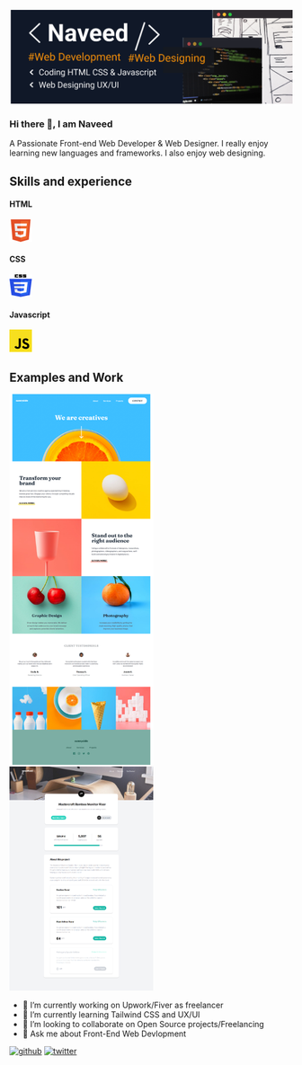 
![Front-End Web Develope & Web Designer](https://github.com/Naveed89-tech/Naveed89-tech/blob/main/Component%201.png)
### Hi there 👋, I am  Naveed
A Passionate Front-end Web Developer & Web Designer. I really enjoy learning new languages and frameworks. I also enjoy web designing.

## Skills and experience
#### HTML
![HTML](https://github.com/Naveed89-tech/Naveed89-tech/blob/main/html%201.png)
#### CSS  
![CSS](https://github.com/Naveed89-tech/Naveed89-tech/blob/main/css%201.png)
#### Javascript 
![CSS](https://github.com/Naveed89-tech/Naveed89-tech/blob/main/javascript%201.png)

## Examples and Work



<img src='https://github.com/Naveed89-tech/Naveed89-tech/blob/main/Egency%20landing%20page.png' alt='work example' width='256'/> <img src='https://github.com/Naveed89-tech/Naveed89-tech/blob/main/website%20devlopment.png' alt='work example' width='256'/>




- 🔭 I’m currently working on Upwork/Fiver as freelancer 
- 🌱 I’m currently learning Tailwind CSS and UX/UI 
- 👯 I’m looking to collaborate on Open Source projects/Freelancing 
- 💬 Ask me about Front-End Web Devlopment 


[<img src='https://cdn.jsdelivr.net/npm/simple-icons@3.0.1/icons/github.svg' alt='github' height='40'>](https://github.com/https://github.com/Naveed89-tech)  [<img src='https://cdn.jsdelivr.net/npm/simple-icons@3.0.1/icons/twitter.svg' alt='twitter' height='40'>](https://twitter.com/https://twitter.com/Naveed_Tech_T)  


